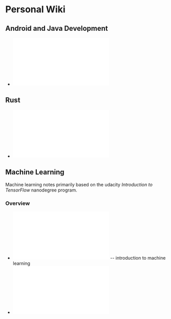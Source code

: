 # Personal Wiki

## Android and Java Development

- ![Android Build Configuration](android/configuration.md)

## Rust

- ![Rust Ownership](rust/ownership.md)

## Machine Learning #

Machine learning notes primarily based on the udacity _Introduction to TensorFlow_ nanodegree
program.

### Overview ## 

- ![Introduction](ml/introduction.md) -- introduction to machine learning
- ![Linear Regression](ml/linear_regression.md)
